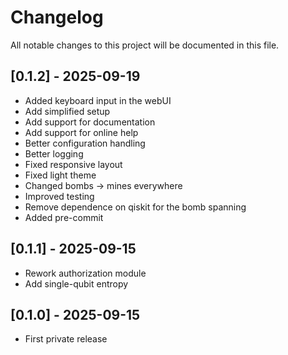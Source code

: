 # Changelog

All notable changes to this project will be documented in this file.

## [0.1.2] - 2025-09-19
- Added keyboard input in the webUI
- Add simplified setup
- Add support for documentation
- Add support for online help
- Better configuration handling
- Better logging
- Fixed responsive layout
- Fixed light theme
- Changed bombs -> mines everywhere
- Improved testing
- Remove dependence on qiskit for the bomb spanning
- Added pre-commit

## [0.1.1] - 2025-09-15
- Rework authorization module 
- Add single-qubit entropy
  
## [0.1.0] - 2025-09-15
- First private release

